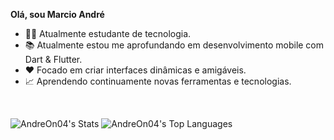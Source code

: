 **Olá, sou Marcio André**

- 👨‍💻 Atualmente estudante de tecnologia. 
- 📚 Atualmente estou me aprofundando em desenvolvimento mobile com Dart & Flutter. 
- ❤️ Focado em criar interfaces dinâmicas e amigáveis.
- 📈 Aprendendo continuamente novas ferramentas e tecnologias.

<br>

![AndreOn04's Stats](https://github-readme-stats.vercel.app/api?username=AndreOn04&theme=default&show_icons=true&hide_border=true&count_private=false)
![AndreOn04's Top Languages](https://github-readme-stats.vercel.app/api/top-langs/?username=AndreOn04&theme=default&show_icons=true&hide_border=true&layout=compact)
